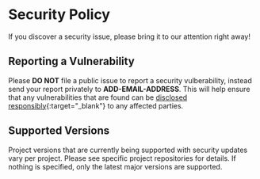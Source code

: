 # Security Policy

If you discover a security issue, please bring it to our attention right away!

## Reporting a Vulnerability

Please **DO NOT** file a public issue to report a security vulberability, instead send your report privately to **ADD-EMAIL-ADDRESS**. This will help ensure that any vulnerabilities that are found can be [disclosed responsibly](https://en.wikipedia.org/wiki/Responsible_disclosure){:target="_blank"} to any affected parties.

## Supported Versions

Project versions that are currently being supported with security updates vary per project.
Please see specific project repositories for details.
If nothing is specified, only the latest major versions are supported.

